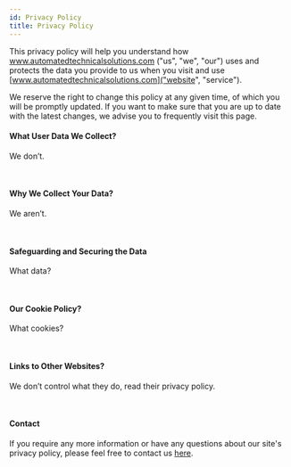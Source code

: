 ```yaml
---
id: Privacy Policy
title: Privacy Policy
---
```


This privacy policy will help you understand how www.automatedtechnicalsolutions.com ("us", "we", "our") uses and protects the data you provide to us when you visit and use [www.automatedtechnicalsolutions.com]("website", "service").

We reserve the right to change this policy at any given time, of which you will be promptly updated. If you want to make sure that you are up to date with the latest changes, we advise you to frequently visit this page.

#### What User Data We Collect?

We don’t.

<br/>

#### Why We Collect Your Data?

We aren’t.

<br/>

#### Safeguarding and Securing the Data

What data?

<br/>

#### Our Cookie Policy?

What cookies?

<br/>

#### Links to Other Websites?

We don’t control what they do, read their privacy policy.

<br/>

#### Contact

If you require any more information or have any questions about our site's privacy policy, please feel free to contact us [here](mailto:luke@automatedtechnicalsolutions.com).
